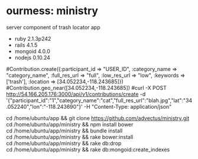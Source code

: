 # ourmess: ministry

server component of trash locator app

* ruby 2.1.3p242
* rails 4.1.5
* mongoid 4.0.0
* nodejs 0.10.24

#Contribution.create({:participant_id => "USER_ID", :category_name => "category_name", :full_res_url => "full", :low_res_url => "low", :keywords => ['trash'], :location => [34.052234,-118.243685]})
#Contribution.geo_near([34.052234,-118.243685])
#curl -X POST http://54.166.205.176:3000/api/v1/contributions/create -d '{"participant_id":"1","category_name":"cat","full_res_url":"blah.jpg","lat":"34.052240","lon":"-118.243690"}' -H "Content-Type: application/json"


cd /home/ubuntu/app && git clone https://github.com/advectus/ministry.git  
cd /home/ubuntu/app/ministry && npm install bower  
cd /home/ubuntu/app/ministry && bundle install  
cd /home/ubuntu/app/ministry && rake bower:install  
cd /home/ubuntu/app/ministry && rake db:drop  
cd /home/ubuntu/app/ministry && rake db:mongoid:create_indexes  
